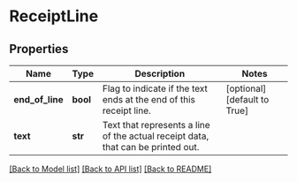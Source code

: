 # ReceiptLine

## Properties
Name | Type | Description | Notes
------------ | ------------- | ------------- | -------------
**end_of_line** | **bool** | Flag to indicate if the text ends at the end of this receipt line. | [optional] [default to True]
**text** | **str** | Text that represents a line of the actual receipt data, that can be printed out. | 

[[Back to Model list]](../README.md#documentation-for-models) [[Back to API list]](../README.md#documentation-for-api-endpoints) [[Back to README]](../README.md)


